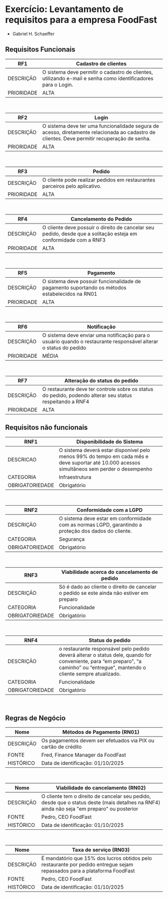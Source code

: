 # Exercício: Levantamento de requisitos para a empresa FoodFast

- Gabriel H. Schaeffer

## Requisitos Funcionais

| RF1 | Cadastro de clientes |
| --- | --- |
| DESCRIÇÃO | O sistema deve permitir o cadastro de clientes, utilizando e-mail e senha como identificadores para o Login. |
| PRIORIDADE | ALTA |

<br>

| RF2 | Login |
| --- | --- |
| DESCRIÇÃO | O sistema deve ter uma funcionalidade segura de acesso, diretamente relacionada ao cadastro de clientes. Deve permitir recuperação de senha.  |
| PRIORIDADE | ALTA |

<br>

| RF3 | Pedido |
| --- | --- |
| DESCRIÇÃO | O cliente pode realizar pedidos em restaurantes parceiros pelo aplicativo. |
| PRIORIDADE | ALTA |

<br>

| RF4 | Cancelamento do Pedido |
| --- | --- |
| DESCRIÇÃO | O cliente deve possuir o direito de cancelar seu pedido, desde que a solitação esteja em conformidade com a RNF3 |
| PRIORIDADE | ALTA |

<br>

| RF5 | Pagamento |
| --- | --- |
| DESCRIÇÃO | O sistema deve possuir funcionalidade de pagamento suportando os métodos estabelecidos na RN01  |
| PRIORIDADE | ALTA |

<br>

| RF6 | Notificação |
| --- | --- |
| DESCRIÇÃO | O sistema deve enviar uma notificação para o usuário quando o restaurante responsável alterar o status do pedido  |
| PRIORIDADE | MÉDIA |

<br>

| RF7 | Alteração do status do pedido |
| --- | --- |
| DESCRIÇÃO | O restaurante deve ter controle sobre os status do pedido, podendo alterar seu status respeitando a RNF4 |
| PRIORIDADE | ALTA |



## Requisitos não funcionais

| RNF1 | Disponibilidade do Sistema |
| --- | --- |
| DESCRICAO |  O sistema deverá estar disponível pelo menos 99% do tempo em cada mês e deve suportar até 10.000 acessos simultâneos sem perder o desempenho |
| CATEGORIA | Infraestrutura |
| OBRIGATORIEDADE | Obrigatório |

<br>

| RNF2 | Conformidade com a LGPD |
| --- | --- |
| DESCRIÇÃO | O sistema deve estar em conformidade com as normas LGPD, garantindo a proteção dos dados do cliente.  |
| CATEGORIA | Segurança |
| OBRIGATORIEDADE | Obrigatório |

<br>

| RNF3 | Viabilidade acerca do cancelamento de pedido |
| --- | --- |
| DESCRIÇÃO | Só é dado ao cliente o direito de cancelar o pedido se este ainda não estiver em preparo  |
| CATEGORIA | Funcionalidade |
| OBRIGATORIEDADE | Obrigatório |

<br>

| RNF4 | Status do pedido |
| --- | --- |
| DESCRIÇÃO | o restaurante responsável pelo pedido deverá alterar o status dele, quando for conveniente, para “em preparo”, “a caminho” ou “entregue”, mantendo o cliente sempre atualizado.
| CATEGORIA | Funcionalidade |
| OBRIGATORIEDADE | Obrigatório |

<br>

## Regras de Negócio

| Nome | Métodos de Pagamento (RN01) |
| --- | --- |
| DESCRIÇÃO | Os pagamentos devem ser efetuados via PIX ou cartão de crédito |
| FONTE | Fred, Finance Manager da FoodFast |
| HISTÓRICO | Data de identificação: 01/10/2025 |

<br>

| Nome | Viabilidade do cancelamento (RN02) |
| --- | --- |
| DESCRIÇÃO | O cliente tem o direito de cancelar seu pedido, desde que o status deste (mais detalhes na RNF4) ainda não seja "em preparo" ou posterior |
| FONTE | Pedro, CEO FoodFast |
| HISTÓRICO | Data de identificação: 01/10/2025 |

<br>

| Nome | Taxa de serviço (RN03) |
| --- | --- |
| DESCRIÇÃO | É mandatório que 15% dos lucros obtidos pelo restaurante por pedido entregue sejam repassados para a plataforma FoodFast |
| FONTE | Pedro, CEO FoodFast |
| HISTÓRICO | Data de identificação: 01/10/2025 |